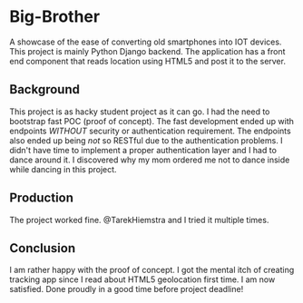 # Big-Brother
A showcase of the ease of converting old smartphones into IOT devices. This project is mainly Python Django backend. The application has a front end component that reads location using HTML5 and post it to the server.


## Background
This project is as hacky student project as it can go. I had the need to bootstrap fast POC (proof of concept). The fast development ended up with endpoints *WITHOUT* security or authentication requirement. The endpoints also ended up being *not* so RESTful due to the authentication problems.  I didn't have time to implement a proper authentication layer and I had to dance around it. I discovered why my mom ordered me not to dance inside while dancing in this project.


## Production
The project worked fine. @TarekHiemstra and I tried it multiple times.

## Conclusion
I am rather happy with the proof of concept. I got the mental itch of creating tracking app since I read about HTML5 geolocation first time. I am now satisfied.
Done proudly in a good time before project deadline!